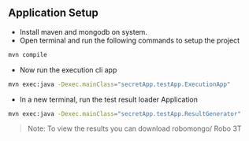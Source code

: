 ## Application Setup

* Install maven and mongodb on system.
* Open terminal and run the following commands to setup the project
```bash
mvn compile
```
* Now run the execution cli app
```bash
mvn exec:java -Dexec.mainClass="secretApp.testApp.ExecutionApp"
```
* In a new terminal, run the test result loader Application
```bash
mvn exec:java -Dexec.mainClass="secretApp.testApp.ResultGenerator"
```

>Note: To view the results you can download robomongo/ Robo 3T
